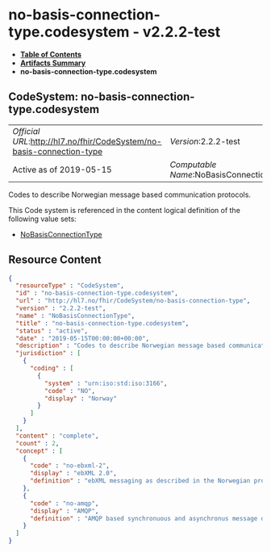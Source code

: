 # no-basis-connection-type.codesystem - v2.2.2-test

* [**Table of Contents**](toc.md)
* [**Artifacts Summary**](artifacts.md)
* **no-basis-connection-type.codesystem**

## CodeSystem: no-basis-connection-type.codesystem 

| | |
| :--- | :--- |
| *Official URL*:http://hl7.no/fhir/CodeSystem/no-basis-connection-type | *Version*:2.2.2-test |
| Active as of 2019-05-15 | *Computable Name*:NoBasisConnectionType |

 
Codes to describe Norwegian message based communication protocols. 

 This Code system is referenced in the content logical definition of the following value sets: 

* [NoBasisConnectionType](ValueSet-no-basis-connection-type.valueset.md)



## Resource Content

```json
{
  "resourceType" : "CodeSystem",
  "id" : "no-basis-connection-type.codesystem",
  "url" : "http://hl7.no/fhir/CodeSystem/no-basis-connection-type",
  "version" : "2.2.2-test",
  "name" : "NoBasisConnectionType",
  "title" : "no-basis-connection-type.codesystem",
  "status" : "active",
  "date" : "2019-05-15T00:00:00+00:00",
  "description" : "Codes to describe Norwegian message based communication protocols.",
  "jurisdiction" : [
    {
      "coding" : [
        {
          "system" : "urn:iso:std:iso:3166",
          "code" : "NO",
          "display" : "Norway"
        }
      ]
    }
  ],
  "content" : "complete",
  "count" : 2,
  "concept" : [
    {
      "code" : "no-ebxml-2",
      "display" : "ebXML 2.0",
      "definition" : "ebXML messaging as described in the Norwegian profile HIS 1037:2011 based on OASIS ebMS 2.0 specification"
    },
    {
      "code" : "no-amqp",
      "display" : "AMQP",
      "definition" : "AMQP based synchronuous and asynchronus message delivery"
    }
  ]
}

```
